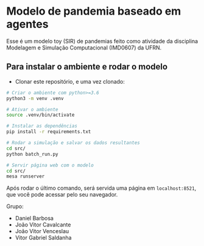 # Modelo de pandemia baseado em agentes

Esse é um modelo toy (SIR) de pandemias feito como atividade da disciplina Modelagem e Simulação Computacional (IMD0607) da UFRN.

## Para instalar o ambiente e rodar o modelo

- Clonar este repositório, e uma vez clonado:

```bash
# Criar o ambiente com python>=3.6
python3 -m venv .venv

# Ativar o ambiente
source .venv/bin/activate

# Instalar as dependências
pip install -r requirements.txt

# Rodar a simulação e salvar os dados resultantes
cd src/
python batch_run.py

# Servir página web com o modelo
cd src/
mesa runserver
```

Após rodar o último comando, será servida uma página em `localhost:8521`, que você pode acessar pelo seu navegador.

Grupo:

- Daniel Barbosa
- João Vitor Cavalcante
- João Vitor Venceslau
- Vitor Gabriel Saldanha
